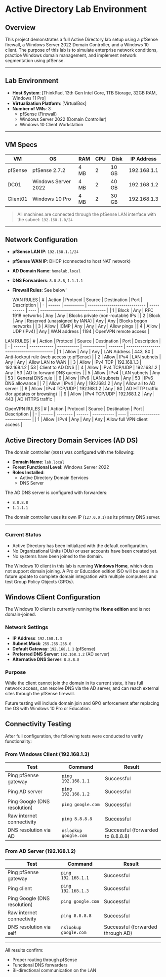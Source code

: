 # Active Directory Lab Environment

## Overview

This project demonstrates a full Active Directory lab setup using a pfSense firewall, a Windows Server 2022 Domain Controller, and a Windows 10 client. The purpose of this lab is to simulate enterprise network conditions, practice Windows domain management, and implement network segmentation using pfSense.

---

## Lab Environment

- **Host System**: [ThinkPad, 13th Gen Intel Core, 1TB Storage, 32GB RAM, Windows 11 Pro]
- **Virtualization Platform**: [VirtualBox]
- **Number of VMs**: 3
  - pfSense (Firewall)
  - Windows Server 2022 (Domain Controller)
  - Windows 10 Client Workstation

---

## VM Specs

| VM            | OS                 | RAM   | CPU | Disk   | IP Address     |
|---------------|--------------------|-------|-----|--------|----------------|
| pfSense       | pfSense 2.7.2      | 4 MB  | 2   | 10 GB  | 192.168.1.1    |
| DC01          | Windows Server 2022| 4 MB  | 2   | 40 GB  | 192.168.1.2    |
| Client01      | Windows 10 Pro     | 4 MB  | 2   | 30 GB  | 192.168.1.3    |

> All machines are connected through the pfSense LAN interface with the subnet: `192.168.1.0/24`

---

## Network Configuration

- **pfSense LAN IP**: `192.168.1.1/24`
- **pfSense WAN IP**: DHCP (connected to host NAT network)
- **AD Domain Name**: `homelab.local`
- **DNS Forwarders**: `8.8.8.8`, `1.1.1.1`
- **Firewall Rules**: See below'
  
  WAN RULES
| # | Action | Protocol   | Source                        | Destination | Port | Description                       |
| - | ------ | ---------- | ----------------------------- | ----------- | ---- | --------------------------------- |
| 1 | Block  | Any        | RFC 1918 networks             | Any         | Any  | Blocks private (non-routable) IPs |
| 2 | Block  | Any        | Reserved (unassigned by IANA) | Any         | Any  | Blocks bogon networks             |
| 3 | Allow  | ICMP       | Any                           | Any         | Any  | Allow pings                       |
| 4 | Allow  | UDP (IPv4) | Any                           | WAN address | 1194 | OpenVPN remote access             |

LAN RULES
| # | Action | Protocol     | Source      | Destination | Port    | Description                               |
| - | ------ | ------------ | ----------- | ----------- | ------- | ----------------------------------------- |
| 1 | Allow  | Any          | Any         | LAN Address | 443, 80 | Anti-lockout rule (web access to pfSense) |
| 2 | Allow  | IPv4         | LAN subnets | Any         | Any     | Allow LAN to WAN                          |
| 3 | Allow  | IPv4 TCP     | 192.168.1.3 | 192.168.1.2 | 53      | Client to AD DNS                          |
| 4 | Allow  | IPv4 TCP/UDP | 192.168.1.2 | Any         | 53      | AD to forward DNS queries                 |
| 5 | Allow  | IPv4         | LAN subnets | Any         | 53      | General DNS rule                          |
| 6 | Allow  | IPv6         | LAN subnets | Any         | 53      | IPv6 DNS allowance                        |
| 7 | Allow  | IPv4         | Any         | 192.168.1.2 | Any     | Allow all to AD server                    |
| 8 | Allow  | IPv4 TCP/UDP | 192.168.1.2 | Any         | 80      | AD HTTP traffic (for updates or browsing) |
| 9 | Allow  | IPv4 TCP/UDP | 192.168.1.2 | Any         | 443     | AD HTTPS traffic                          |

OpenVPN RULES
| # | Action | Protocol | Source | Destination | Port | Description                  |
| - | ------ | -------- | ------ | ----------- | ---- | ---------------------------- |
| 1 | Allow  | IPv4     | Any    | Any         | Any  | Allow full VPN client access |

## Active Directory Domain Services (AD DS)

The domain controller (`DC01`) was configured with the following:

- **Domain Name**: `lab.local`
- **Forest Functional Level**: Windows Server 2022
- **Roles Installed**:
  - Active Directory Domain Services
  - DNS Server

The AD DNS server is configured with forwarders:
- `8.8.8.8`
- `1.1.1.1`

The domain controller uses its own IP (`127.0.0.1`) as its primary DNS server.

---

### Current Status

- Active Directory has been initialized with the default configuration.
- No Organizational Units (OUs) or user accounts have been created yet.
- No systems have been joined to the domain.

The Windows 10 client in this lab is running **Windows Home**, which does not support domain joining. A Pro or Education edition ISO will be used in a future update to complete domain integration with multiple computers and test Group Policy Objects (GPOs).

## Windows Client Configuration

The Windows 10 client is currently running the **Home edition** and is not domain-joined.

### Network Settings

- **IP Address**: `192.168.1.3`
- **Subnet Mask**: `255.255.255.0`
- **Default Gateway**: `192.168.1.1` (pfSense)
- **Preferred DNS Server**: `192.168.1.2` (AD server)
- **Alternative DNS Server**: `8.8.8.8`

### Purpose

While the client cannot join the domain in its current state, it has full network access, can resolve DNS via the AD server, and can reach external sites through the pfSense firewall.

Future testing will include domain join and GPO enforcement after replacing the OS with Windows 10 Pro or Education.

## Connectivity Testing

After full configuration, the following tests were conducted to verify functionality:

### From Windows Client (192.168.1.3)

| Test                          | Command                    | Result                        |
|-------------------------------|----------------------------|-------------------------------|
| Ping pfSense gateway          | `ping 192.168.1.1`         | Successful                    |
| Ping AD server                | `ping 192.168.1.2`         | Successful                    |
| Ping Google (DNS resolution)  | `ping google.com`          | Successful                    |
| Raw internet connectivity     | `ping 8.8.8.8`              | Successful                    |
| DNS resolution via AD         | `nslookup google.com`      | Successful (forwarded to 8.8.8.8) |

### From AD Server (192.168.1.2)

| Test                          | Command                    | Result                        |
|-------------------------------|----------------------------|-------------------------------|
| Ping pfSense gateway          | `ping 192.168.1.1`         | Successful                    |
| Ping client                   | `ping 192.168.1.3`         | Successful                    |
| Ping Google (DNS resolution)  | `ping google.com`          | Successful                    |
| Raw internet connectivity     | `ping 8.8.8.8`              | Successful                    |
| DNS resolution via self       | `nslookup google.com`      | Successful (forwarded through AD) |

---

All results confirm:
- Proper routing through pfSense
- Functional DNS forwarders
- Bi-directional communication on the LAN
